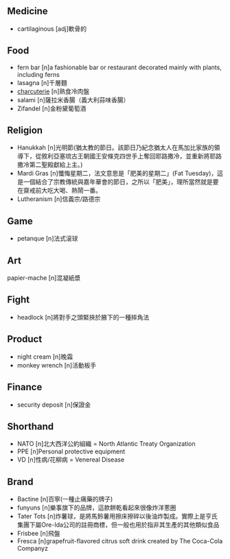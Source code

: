 ## Medicine
- cartilaginous [adj]軟骨的

## Food
- fern bar [n]a fashionable bar or restaurant decorated mainly with plants, including ferns
- lasagna [n]千層麵
- [charcuterie](/ʃɑːˈkuːt(ə)ri/) [n]熟食冷肉盤
- salami [n]薩拉米香腸（義大利蒜味香腸）
- Zifandel [n]金粉黛葡萄酒

## Religion
- Hanukkah [n]光明節(猶太教的節日。該節日乃紀念猶太人在馬加比家族的領導下，從敘利亞塞琉古王朝國王安條克四世手上奪回耶路撒冷，並重新將耶路撒冷第二聖殿獻給上主。)
- Mardi Gras [n]懺悔星期二，法文意思是「肥美的星期二」(Fat Tuesday)，這是一個結合了宗教傳統與嘉年華會的節日，之所以「肥美」，理所當然就是要在齋戒前大吃大喝、熱鬧一番。
- Lutheranism [n]信義宗/路德宗

## Game
- petanque [n]法式滚球

## Art
papier-mache [n]混凝紙漿

## Fight
- headlock [n]將對手之頭緊挾於腋下的一種摔角法

## Product
- night cream [n]晚霜
- monkey wrench [n]活動板手

## Finance
- security deposit [n]保證金

## Shorthand
- NATO [n]北大西洋公約組織 =  North Atlantic Treaty Organization 
- PPE [n]Personal protective equipment
- VD [n]性病/花柳病 = Venereal Disease 

## Brand
- Bactine [n]百寧(一種止痛藥的牌子)
- funyuns [n]樂事旗下的品牌，這款餅乾看起來很像炸洋蔥圈
- Tater Tots [n]炸薯球，是將馬鈴薯用擦床擦碎以後油炸製成。實際上是亨氏集團下屬Ore-Ida公司的註冊商標，但一般也用於指非其生產的其他類似食品
- Frisbee [n]飛盤
- Fresca [n]grapefruit-flavored citrus soft drink created by The Coca-Cola Companyz